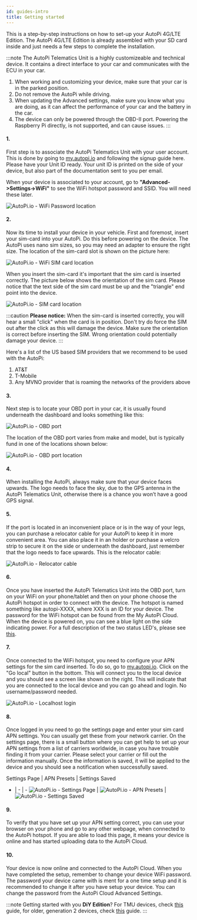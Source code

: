 ```yaml
---
id: guides-intro
title: Getting started
---
```


This is a step-by-step instructions on how to set-up your AutoPi 4G/LTE Edition. The AutoPi 4G/LTE
Edition is already assembled with your SD card inside and just needs a few steps to complete the
installation.

:::note
The AutoPi Telematics Unit is a highly customizeable and technical device. It contains a direct
interface to your car and communicates with the ECU in your car.

1. When working and customizing your device, make sure that your car is in the parked position.
2. Do not remove the AutoPi while driving.
3. When updating the Advanced settings, make sure you know what you are doing, as it can affect the
  performance of your car and the battery in the car.
4. The device can only be powered through the OBD-II port. Powering the Raspberry Pi directly, is
  not supported, and can cause issues.
:::

#### 1.

First step is to associate the AutoPi Telematics Unit with your user account. This is done by going
to [my.autopi.io](https://my.autopi.io/) and following the signup guide here. Please have your
Unit ID ready. Your unit ID is printed on the side of your device, but also part of the
documentation sent to you per email.

When your device is associated to your account, go to **"Advanced->Settings->WiFi"** to see the
WiFi hotspot password and SSID. You will need these later.

![AutoPi.io - WiFi Password location](/img/guides/getting_started/wifi_pasword_scaled.jpg)

#### 2.

Now its time to install your device in your vehicle. First and foremost, insert your sim-card into
your AutoPi. Do this before powering on the device. The AutoPi uses nano sim sizes, so you may need
an adapter to ensure the right size. The location of the sim-card slot is shown on the picture here:

![AutoPi.io - WiFi SIM card location](/img/guides/getting_started/autopi_sim_slot_scaled.png)

When you insert the sim-card it's important that the sim card is inserted correctly. The picture
below shows the orientation of the sim card. Please notice that the text side of the sim card must
be up and the "triangle" end point into the device.

![AutoPi.io - SIM card location](/img/guides/getting_started/getting_started_gen3.png)

:::caution
**Please notice:** When the sim-card is inserted correctly, you will hear a small "click" when the
card is in position. Don't try do force the SIM out after the click as this will damage the device.
Make sure the orientation is correct before inserting the SIM. Wrong orientation could potentially
damage your device.
:::

Here's a list of the US based SIM providers that we recommend to be used with the AutoPi:
1. AT&T
2. T-Mobile
3. Any MVNO provider that is roaming the networks of the providers above

#### 3.

Next step is to locate your OBD port in your car, it is usually found underneath the dashboard and
looks something like this:

![AutoPi.io - OBD port](/img/guides/getting_started/obd_location.jpg)

The location of the OBD port varies from make and model, but is typically fund in one of the
locations shown below:

![AutoPi.io - OBD port location](/img/guides/getting_started/TMU_placement_dashboard_v1_finecut-01.jpg)

#### 4.

When installing the AutoPi, always make sure that your device faces upwards. The logo needs to face
the sky, due to the GPS antenna in the AutoPi Telematics Unit, otherwise there is a chance you
won’t have a good GPS signal.

#### 5.

If the port is located in an inconvenient place or is in the way of your legs, you can purchase a
relocator cable for your AutoPi to keep it in more convenient area. You can also place it in an
holder or purchase a velcro strip to secure it on the side or underneath the dashboard, just
remember that the logo needs to face upwards. This is the relocator cable:

![AutoPi.io - Relocator cable](/img/guides/getting_started/relocator_cable2.jpg)

#### 6.

Once you have inserted the AutoPi Telematics Unit into the OBD port, turn on your WiFi on your
phone/tablet and then on your phone choose the AutoPi hotspot in order to connect with the device.
The hotspot is named something like autopi-XXXX, where XXX is an ID for your device. The password
for the WiFi hotspot can be found from the My AutoPi Cloud. When the device is powered on, you can
see a blue light on the side indicating power. For a full description of the two status LED's,
please see [this](/core/power_management/_index.md/#status-leds).

#### 7.

Once connected to the WiFi hotspot, you need to configure your APN settings for the sim card
inserted. To do so, go to [my.autopi.io](https://my.autopi.io/). Click on the "Go local" button in
the bottom. This will connect you to the local device and you should see a screen like shown on the
right. This will indicate that you are connected to the local device and you can go ahead and login.
No username/password needed.

![AutoPi.io - Localhost login](/img/guides/getting_started/localhost.jpg)

#### 8.

Once logged in you need to go the settings page and enter your sim card APN settings. You can
usually get these from your network carrier. On the settings page, there is a small button where
you can get help to set up your APN settings from a list of carriers worldwide, in case you have
trouble finding it from your carrier. Please select your carrier or fill out the information
manually. Once the information is saved, it will be applied to the device and you should see a
notification when successfully saved.

Settings Page | APN Presets | Settings Saved
- | - | -
![AutoPi.io - Settings Page](/img/guides/getting_started/settings_page.jpg) | ![AutoPi.io - APN Presets](/img/guides/getting_started/apn_presets.jpg) | ![AutoPi.io - Settings Saved](/img/guides/getting_started/settings_saved.jpg)

#### 9.

To verify that you have set up your APN setting correct, you can use your browser on your phone
and go to any other webpage, when connected to the AutoPi hotspot. If you are able to load this
page, it means your device is online and has started uploading data to the AutoPi Cloud.

#### 10.

Your device is now online and connected to the AutoPi Cloud. When you have completed the setup,
remember to change your device WiFi password. The password your device came with is ment for a one
time setup and it is recommended to change it after you have setup your device. You can change the
password from the AutoPi Cloud Advanced Settings.

:::note
Getting started with you **DiY Edition**? For TMU devices, check [this](/hardware/generation-3/setup_your_tmu_diy_edition.md) guide,
for older, generation 2 devices, check [this](/hardware/generation-2/setup_your_gen_2_diy_edition.md) guide.
:::
